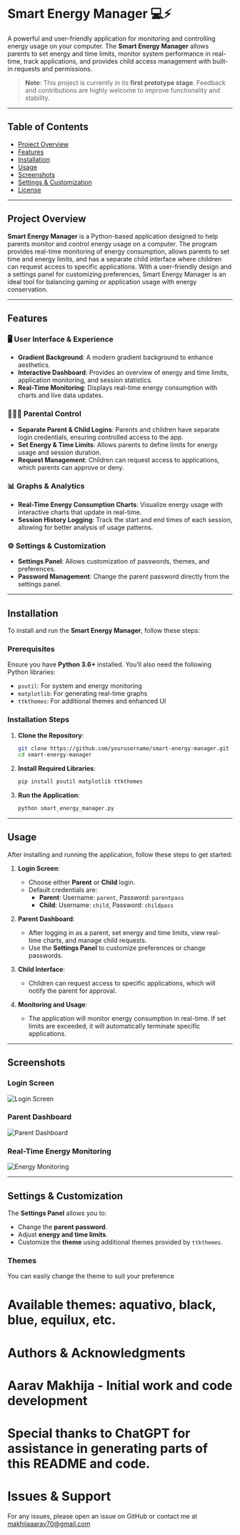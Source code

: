 # Smart Energy Manager 💻⚡

A powerful and user-friendly application for monitoring and controlling energy usage on your computer. The **Smart Energy Manager** allows parents to set energy and time limits, monitor system performance in real-time, track applications, and provides child access management with built-in requests and permissions.

> **Note**: This project is currently in its **first prototype stage**. Feedback and contributions are highly welcome to improve functionality and stability.

---

## Table of Contents
- [Project Overview](#project-overview)
- [Features](#features)
- [Installation](#installation)
- [Usage](#usage)
- [Screenshots](#screenshots)
- [Settings & Customization](#settings--customization)
- [License](#license)

---

## Project Overview

**Smart Energy Manager** is a Python-based application designed to help parents monitor and control energy usage on a computer. The program provides real-time monitoring of energy consumption, allows parents to set time and energy limits, and has a separate child interface where children can request access to specific applications. With a user-friendly design and a settings panel for customizing preferences, Smart Energy Manager is an ideal tool for balancing gaming or application usage with energy conservation.

---

## Features

### 🖥️ User Interface & Experience
- **Gradient Background**: A modern gradient background to enhance aesthetics.
- **Interactive Dashboard**: Provides an overview of energy and time limits, application monitoring, and session statistics.
- **Real-Time Monitoring**: Displays real-time energy consumption with charts and live data updates.

### 👨‍👩‍👧 Parental Control
- **Separate Parent & Child Logins**: Parents and children have separate login credentials, ensuring controlled access to the app.
- **Set Energy & Time Limits**: Allows parents to define limits for energy usage and session duration.
- **Request Management**: Children can request access to applications, which parents can approve or deny.

### 📊 Graphs & Analytics
- **Real-Time Energy Consumption Charts**: Visualize energy usage with interactive charts that update in real-time.
- **Session History Logging**: Track the start and end times of each session, allowing for better analysis of usage patterns.

### ⚙️ Settings & Customization
- **Settings Panel**: Allows customization of passwords, themes, and preferences.
- **Password Management**: Change the parent password directly from the settings panel.

---

## Installation

To install and run the **Smart Energy Manager**, follow these steps:

### Prerequisites
Ensure you have **Python 3.6+** installed. You’ll also need the following Python libraries:
- `psutil`: For system and energy monitoring
- `matplotlib`: For generating real-time graphs
- `ttkthemes`: For additional themes and enhanced UI

### Installation Steps

1. **Clone the Repository**:
    ```bash
    git clone https://github.com/yourusername/smart-energy-manager.git
    cd smart-energy-manager
    ```

2. **Install Required Libraries**:
    ```bash
    pip install psutil matplotlib ttkthemes
    ```

3. **Run the Application**:
    ```bash
    python smart_energy_manager.py
    ```

---

## Usage

After installing and running the application, follow these steps to get started:

1. **Login Screen**:
   - Choose either **Parent** or **Child** login.
   - Default credentials are:
     - **Parent**: Username: `parent`, Password: `parentpass`
     - **Child**: Username: `child`, Password: `childpass`

2. **Parent Dashboard**:
   - After logging in as a parent, set energy and time limits, view real-time charts, and manage child requests.
   - Use the **Settings Panel** to customize preferences or change passwords.

3. **Child Interface**:
   - Children can request access to specific applications, which will notify the parent for approval.

4. **Monitoring and Usage**:
   - The application will monitor energy consumption in real-time. If set limits are exceeded, it will automatically terminate specific applications.

---

## Screenshots

### Login Screen
![Login Screen](https://ibb.co/Yf7pHdT)

### Parent Dashboard
![Parent Dashboard](https://ibb.co/tJVk8y3)

### Real-Time Energy Monitoring
![Energy Monitoring](https://ibb.co/GJ39cKM)

---

## Settings & Customization

The **Settings Panel** allows you to:
- Change the **parent password**.
- Adjust **energy and time limits**.
- Customize the **theme** using additional themes provided by `ttkthemes`.

### Themes
You can easily change the theme to suit your preference

# Available themes: aquativo, black, blue, equilux, etc.

# Authors & Acknowledgments
# Aarav Makhija - Initial work and code development
# Special thanks to ChatGPT for assistance in generating parts of this README and code.
# Issues & Support
For any issues, please open an issue on GitHub or contact me at makhijaaarav70@gmail.com

